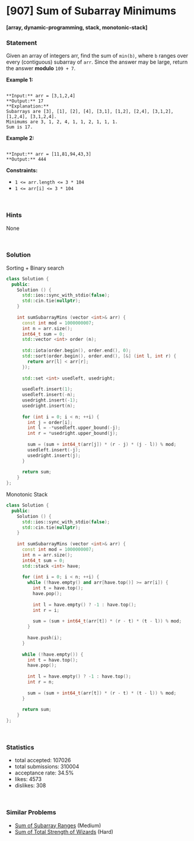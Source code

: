 # [907] Sum of Subarray Minimums

**[array, dynamic-programming, stack, monotonic-stack]**

### Statement

Given an array of integers arr, find the sum of `min(b)`, where `b` ranges over every (contiguous) subarray of `arr`. Since the answer may be large, return the answer **modulo** `109 + 7`.


**Example 1:**

```

**Input:** arr = [3,1,2,4]
**Output:** 17
**Explanation:** 
Subarrays are [3], [1], [2], [4], [3,1], [1,2], [2,4], [3,1,2], [1,2,4], [3,1,2,4]. 
Minimums are 3, 1, 2, 4, 1, 1, 2, 1, 1, 1.
Sum is 17.

```

**Example 2:**

```

**Input:** arr = [11,81,94,43,3]
**Output:** 444

```

**Constraints:**
* `1 <= arr.length <= 3 * 104`
* `1 <= arr[i] <= 3 * 104`


<br>

### Hints

None

<br>

### Solution

Sorting + Binary search

```cpp
class Solution {
  public:
    Solution () {
      std::ios::sync_with_stdio(false);
      std::cin.tie(nullptr);
    }
  
    int sumSubarrayMins (vector <int>& arr) {
      const int mod = 1000000007;
      int n = arr.size();
      int64_t sum = 0;
      std::vector <int> order (n);
      
      std::iota(order.begin(), order.end(), 0);
      std::sort(order.begin(), order.end(), [&] (int l, int r) {
        return arr[l] < arr[r];
      });
      
      std::set <int> usedleft, usedright;
      
      usedleft.insert(1);
      usedleft.insert(-n);
      usedright.insert(-1);
      usedright.insert(n);
      
      for (int i = 0; i < n; ++i) {
        int j = order[i];
        int l = -*usedleft.upper_bound(-j);
        int r = *usedright.upper_bound(j);
        
        sum = (sum + int64_t(arr[j]) * (r - j) * (j - l)) % mod;
        usedleft.insert(-j);
        usedright.insert(j);
      }
      
      return sum;
    }
};
```

Monotonic Stack

```cpp
class Solution {
  public:
    Solution () {
      std::ios::sync_with_stdio(false);
      std::cin.tie(nullptr);
    }
  
    int sumSubarrayMins (vector <int>& arr) {
      const int mod = 1000000007;
      int n = arr.size();
      int64_t sum = 0;
      std::stack <int> have;
      
      for (int i = 0; i < n; ++i) {
        while (!have.empty() and arr[have.top()] >= arr[i]) {
          int t = have.top();
          have.pop();
          
          int l = have.empty() ? -1 : have.top();
          int r = i;
          
          sum = (sum + int64_t(arr[t]) * (r - t) * (t - l)) % mod;
        }
        
        have.push(i);
      }
      
      while (!have.empty()) {
        int t = have.top();
        have.pop();
        
        int l = have.empty() ? -1 : have.top();
        int r = n;
        
        sum = (sum + int64_t(arr[t]) * (r - t) * (t - l)) % mod;
      }
      
      return sum;
    }
};
```

<br>

### Statistics

- total accepted: 107026
- total submissions: 310004
- acceptance rate: 34.5%
- likes: 4573
- dislikes: 308

<br>

### Similar Problems

- [Sum of Subarray Ranges](https://leetcode.com/problems/sum-of-subarray-ranges) (Medium)
- [Sum of Total Strength of Wizards](https://leetcode.com/problems/sum-of-total-strength-of-wizards) (Hard)
